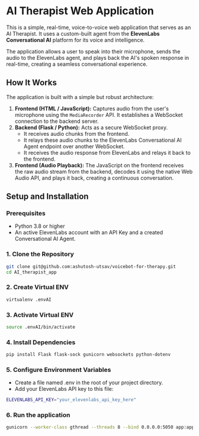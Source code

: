 # AI Therapist Web Application

This is a simple, real-time, voice-to-voice web application that serves as an AI Therapist. It uses a custom-built agent from the **ElevenLabs Conversational AI** platform for its voice and intelligence.

The application allows a user to speak into their microphone, sends the audio to the ElevenLabs agent, and plays back the AI's spoken response in real-time, creating a seamless conversational experience.


## How It Works

The application is built with a simple but robust architecture:

1.  **Frontend (HTML / JavaScript):** Captures audio from the user's microphone using the `MediaRecorder` API. It establishes a WebSocket connection to the backend server.
2.  **Backend (Flask / Python):** Acts as a secure WebSocket proxy.
    - It receives audio chunks from the frontend.
    - It relays these audio chunks to the ElevenLabs Conversational AI Agent endpoint over another WebSocket.
    - It receives the audio response from ElevenLabs and relays it back to the frontend.
3.  **Frontend (Audio Playback):** The JavaScript on the frontend receives the raw audio stream from the backend, decodes it using the native Web Audio API, and plays it back, creating a continuous conversation.


## Setup and Installation

### Prerequisites

- Python 3.8 or higher
- An active ElevenLabs account with an API Key and a created Conversational AI Agent.

### 1. Clone the Repository

```bash
git clone git@github.com:ashutosh-utsav/voicebot-for-therapy.git
cd AI_therapist_app 
```

### 2. Create Virtual ENV
```bash
virtualenv .envAI
```

### 3. Activate Virtual ENV
```bash
source .envAI/bin/activate
```

### 4. Install Dependencies
```bash
pip install Flask flask-sock gunicorn websockets python-dotenv
```

### 5. Configure Environment Variables
- Create a file named .env in the root of your project directory.
- Add your ElevenLabs API key to this file:
```bash
ELEVENLABS_API_KEY="your_elevenlabs_api_key_here"
```

### 6. Run the application 
```bash
gunicorn --worker-class gthread --threads 8 --bind 0.0.0.0:5050 app:app
```
